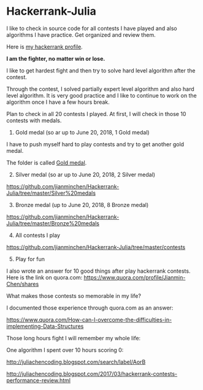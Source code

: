 # Hackerrank-Julia
I like to check in source code for all contests I have played and also algorithms I have practice. Get organized and review them. 

Here is [my hackerrank profile](https://www.hackerrank.com/jianminchen_fl?hr_r=1).

**I am the fighter, no matter win or lose.**

I like to get hardest fight and then try to solve hard level algorithm after the contest. 

Through the contest, I solved partially expert level algorithm and also hard level algorithm. It is very good practice and I like to continue to work on the algorithm once I have a few hours break. 

Plan to check in all 20 contests I played. At first, I will check in those 10 contests with medals. 

1. Gold medal (so ar up to June 20, 2018, 1 Gold medal)

I have to push myself hard to play contests and try to get another gold medal. 

The folder is called [Gold medal](https://github.com/jianminchen/Hackerrank-Julia/tree/master/Gold%20medal).

2. Silver medal (so ar up to June 20, 2018, 2 Silver medal) 

https://github.com/jianminchen/Hackerrank-Julia/tree/master/Silver%20medals

3. Bronze medal (up to June 20, 2018, 8 Bronze medal)

https://github.com/jianminchen/Hackerrank-Julia/tree/master/Bronze%20medals

4. All contests I play

https://github.com/jianminchen/Hackerrank-Julia/tree/master/contests

5. Play for fun

I also wrote an answer for 10 good things after play hackerrank contests. Here is the link on quora.com: 
https://www.quora.com/profile/Jianmin-Chen/shares

What makes those contests so memorable in my life? 

I documented those experience through quora.com as an answer:

https://www.quora.com/How-can-I-overcome-the-difficulties-in-implementing-Data-Structures


Those long hours fight I will remember my whole life:

One algorithm I spent over 10 hours scoring 0:

http://juliachencoding.blogspot.com/search/label/AorB

http://juliachencoding.blogspot.com/2017/03/hackerrank-contests-performance-review.html
